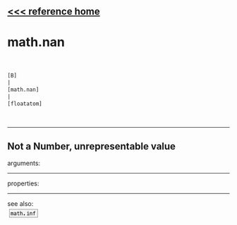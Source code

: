 [<<< reference home](ceammc_lib.md)
---

# math.nan

```


[B]
|
[math.nan]
|
[floatatom]

            
```
---
Not a Number, unrepresentable value
---
arguments:


---
properties:


---
see also:<br>
[![math.inf](img/object_math.inf.png)](math.inf.md)
